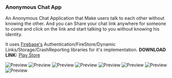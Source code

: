 ### Anonymous Chat App


An Anonymous Chat Application that Make users  talk to each other without knowing the other.
And you can Share your chat link anywhere for someone to come and click on the link and start talking to you without knowing his identity.

It uses [Firebase's](https://firebase.google.com) Authentication/FireStore/Dynamic Links/Storage/CrashReporting libraries for it's implementation.
**DOWNLOAD LINK:** [Play Store](https://play.google.com/store/apps/details?id=com.studentguide.anonymous)

![Preview](/preview/1.jpg)
![Preview](/preview/2.jpg)
![Preview](/preview/3.jpg)
![Preview](/preview/4.jpg)
![Preview](/preview/5.jpg)
![Preview](/preview/6.jpg)
![Preview](/preview/7.jpg)
![Preview](/preview/8.jpg)

